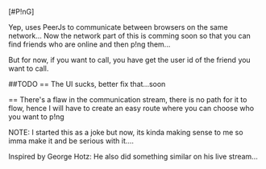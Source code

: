[#P!nG]

Yep, uses PeerJs to communicate between browsers on the same network... Now the network part of this is comming soon so that you can find friends who are online and then p!ng them...

But for now, if you want to call, you have get the user id of the friend you want to call.

##TODO
== The UI sucks, better fix that...soon

== There's a flaw in the communication stream, there is no path for it to flow, hence I will have to create an easy route where you can choose who you want to p!ng

NOTE: I started this as a joke but now, its kinda making sense to me so imma make it and be serious with it....

Inspired by George Hotz: He also did something similar on his live stream...
